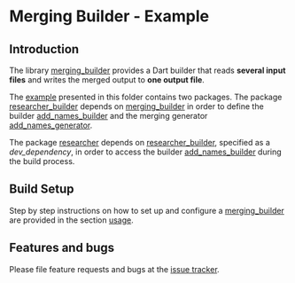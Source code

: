 # Merging Builder - Example

## Introduction

The library [merging_builder] provides a Dart builder that reads **several input files** and writes the merged output to **one output file**.

The [example] presented in this folder contains two packages. The package [researcher_builder] depends on [merging_builder] in order to define the builder [add_names_builder] and the merging generator [add_names_generator].

The package [researcher] depends on [researcher_builder], specified as a *dev_dependency*, in order to access the builder [add_names_builder] during the build process.

## Build Setup

Step by step instructions on how to set up and configure a [merging_builder] are provided in
the section [usage].


## Features and bugs
Please file feature requests and bugs at the [issue tracker].

[builder]: https://github.com/dart-lang/build
[researcher_builder]: https://github.com/simphotonics/merging_builder/tree/master/example/researcher_builder

[add_names_builder]: https://github.com/simphotonics/merging_builder/blob/master/example/researcher_builder/lib/builder.dart

[researcher]: https://github.com/simphotonics/merging_builder/tree/master/example/researcher

[add_names_generator]: https://github.com/simphotonics/merging_builder/blob/master/example/researcher_builder/lib/generators/add_names_generator.dart

[usage]: https://github.com/simphotonics/merging_builder#usage

[example]: /example


[issue tracker]: https://github.com/simphotonics/merging_builder/issues

[initializeLibraryReaderForDirectory]: https://pub.dev/documentation/source_gen_test/latest/source_gen_test/initializeLibraryReaderForDirectory.html

[LibraryReader]: https://pub.dev/documentation/source_gen/latest/source_gen/LibraryReader-class.html

[directed_graph]: https://github.com/simphotonics/directed_graph/

[source_gen]: https://pub.dev/packages/source_gen
[source_gen_test]: https://pub.dev/packages/source_gen_test

[SqliteType]: https://github.com/simphotonics/generic_reader/blob/master/lib/src/test_types/sqlite_type.dart

[merging_builder]: https://pub.dev/packages/merging_builder
